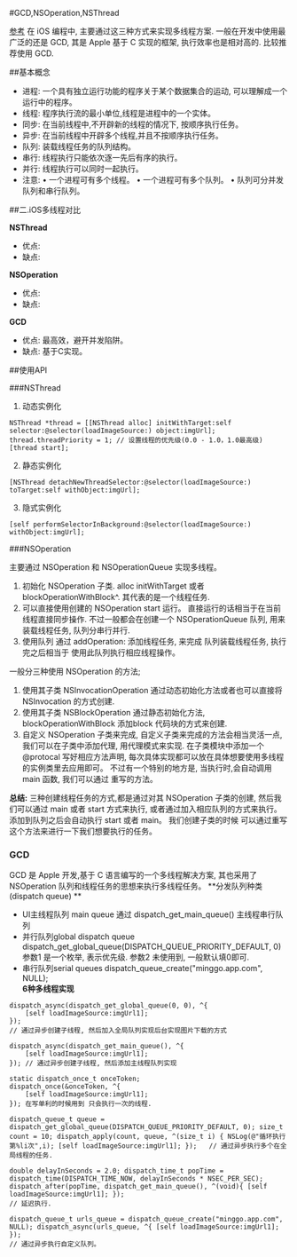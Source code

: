 #GCD,NSOperation,NSThread

[参考](https://www.jianshu.com/p/6e6f4e005a0b)
在 iOS 编程中, 主要通过这三种方式来实现多线程方案. 一般在开发中使用最广泛的还是  GCD, 其是 Apple 基于 C 实现的框架, 执行效率也是相对高的. 比较推荐使用 GCD.

##基本概念

* 进程: 一个具有独立运行功能的程序关于某个数据集合的运动, 可以理解成一个运行中的程序。
* 线程: 程序执行流的最小单位,线程是进程中的一个实体。
* 同步: 在当前线程中,不开辟新的线程的情况下, 按顺序执行任务。
* 异步: 在当前线程中开辟多个线程,并且不按顺序执行任务。
* 队列: 装载线程任务的队列结构。
* 串行: 线程执行只能依次逐一先后有序的执行。
* 并行: 线程执行可以同时一起执行。
* 注意:
	•	一个进程可有多个线程。
	•	一个进程可有多个队列。
	•	队列可分并发队列和串行队列。

##二.iOS多线程对比

**NSThread**

* 优点:
* 缺点:

**NSOperation**

* 优点:
* 缺点:

**GCD**

* 优点: 最高效，避开并发陷阱。
* 缺点: 基于C实现。


##使用API

###NSThread

1. 动态实例化 

```
NSThread *thread = [[NSThread alloc] initWithTarget:self selector:@selector(loadImageSource:) object:imgUrl]; 
thread.threadPriority = 1; // 设置线程的优先级(0.0 - 1.0，1.0最高级) 
[thread start]; 
```

2. 静态实例化
```
[NSThread detachNewThreadSelector:@selector(loadImageSource:) toTarget:self withObject:imgUrl];   
```
3. 隐式实例化
```
[self performSelectorInBackground:@selector(loadImageSource:) withObject:imgUrl]; 
```
###NSOperation

主要通过 NSOperation 和 NSOperationQueue 实现多线程。

1. 初始化 NSOperation 子类. alloc initWithTarget  或者  blockOperationWithBlock^. 其代表的是一个线程任务.
2. 可以直接使用创建的 NSOperation  start 运行。  直接运行的话相当于在当前线程直接同步操作. 不过一般都会在创建一个 NSOperationQueue 队列, 用来装载线程任务, 队列分串行并行. 
3. 使用队列 通过  addOperation: 添加线程任务,  来完成 队列装载线程任务, 执行完之后相当于 使用此队列执行相应线程操作。

一般分三种使用 NSOperation 的方法;
1.  使用其子类 NSInvocationOperation 通过动态初始化方法或者也可以直接将 NSInvocation 的方式创建. 
2. 使用其子类 NSBlockOperation 通过静态初始化方法, blockOperationWithBlock  添加block 代码块的方式来创建. 
3. 自定义 NSOperation 子类来完成, 自定义子类来完成的方法会相当灵活一点, 我们可以在子类中添加代理, 用代理模式来实现. 在子类模块中添加一个 @protocal 写好相应方法声明, 每次具体实现都可以放在具体想要使用多线程的实例类里去应用即可。   不过有一个特别的地方是, 当执行时,会自动调用 main 函数, 我们可以通过 重写的方法。

**总结:** 三种创建线程任务的方式,都是通过对其 NSOperation 子类的创建, 然后我们可以通过 main 或者 start 方式来执行, 或者通过加入相应队列的方式来执行。 添加到队列之后会自动执行 start 或者 main。 我们创建子类的时候 可以通过重写这个方法来进行一下我们想要执行的任务。

### GCD

GCD 是 Apple 开发,基于 C 语言编写的一个多线程解决方案, 其也采用了 NSOperation 队列和线程任务的思想来执行多线程任务。
**分发队列种类(dispatch queue) **
* UI主线程队列 main queue  通过 dispatch_get_main_queue() 主线程串行队列
* 并行队列global dispatch queue    dispatch_get_global_queue(DISPATCH_QUEUE_PRIORITY_DEFAULT, 0)  
参数1 是一个枚举, 表示优先级. 
参数2 未使用到, 一般默认填0即可.
* 串行队列serial queues dispatch_queue_create("minggo.app.com", NULL);  
**6种多线程实现**
```
dispatch_async(dispatch_get_global_queue(0, 0), ^{
    [self loadImageSource:imgUrl1];
});
// 通过异步创建子线程, 然后加入全局队列实现后台实现图片下载的方式

dispatch_async(dispatch_get_main_queue(), ^{
    [self loadImageSource:imgUrl1];
}); // 通过异步创建子线程, 然后添加主线程队列实现

static dispatch_once_t onceToken;
dispatch_once(&onceToken, ^{
    [self loadImageSource:imgUrl1];
}); 在写单利的时候用到 只会执行一次的线程.

dispatch_queue_t queue = dispatch_get_global_queue(DISPATCH_QUEUE_PRIORITY_DEFAULT, 0); size_t count = 10; dispatch_apply(count, queue, ^(size_t i) { NSLog(@"循环执行第%li次",i); [self loadImageSource:imgUrl1]; });   // 通过异步执行多个在全局线程的任务.

double delayInSeconds = 2.0; dispatch_time_t popTime = dispatch_time(DISPATCH_TIME_NOW, delayInSeconds * NSEC_PER_SEC); dispatch_after(popTime, dispatch_get_main_queue(), ^(void){ [self loadImageSource:imgUrl1]; }); 
// 延迟执行.

dispatch_queue_t urls_queue = dispatch_queue_create("minggo.app.com", NULL); dispatch_async(urls_queue, ^{ [self loadImageSource:imgUrl1]; });
// 通过异步执行自定义队列。

```






